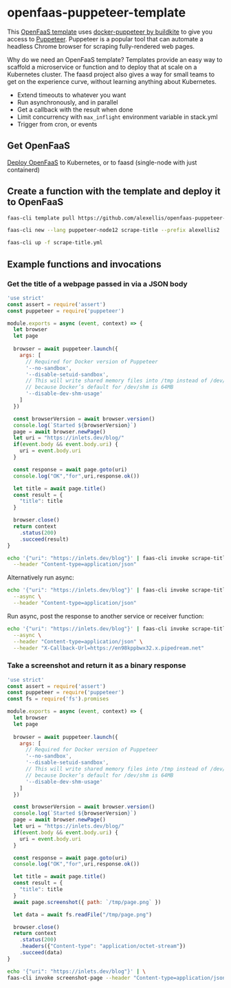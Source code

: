 # openfaas-puppeteer-template

This [OpenFaaS template](https://www.openfaas.com/) uses [docker-puppeteer by buildkite](https://github.com/buildkite/docker-puppeteer/) to give you access to [Puppeteer](https://github.com/puppeteer/puppeteer). Puppeteer is a popular tool that can automate a headless Chrome browser for scraping fully-rendered web pages.

Why do we need an OpenFaaS template? Templates provide an easy way to scaffold a microservice or function and to deploy that at scale on a Kubernetes cluster. The faasd project also gives a way for small teams to get on the experience curve, without learning anything about Kubernetes.

* Extend timeouts to whatever you want
* Run asynchronously, and in parallel
* Get a callback with the result when done
* Limit concurrency with `max_inflight` environment variable in stack.yml
* Trigger from cron, or events

## Get OpenFaaS

[Deploy OpenFaaS](https://docs.openfaas.com/deployment/) to Kubernetes, or to faasd (single-node with just containerd)

## Create a function with the template and deploy it to OpenFaaS

```bash
faas-cli template pull https://github.com/alexellis/openfaas-puppeteer-template

faas-cli new --lang puppeteer-node12 scrape-title --prefix alexellis2

faas-cli up -f scrape-title.yml
```

## Example functions and invocations

### Get the title of a webpage passed in via a JSON body

```javascript
'use strict'
const assert = require('assert')
const puppeteer = require('puppeteer')

module.exports = async (event, context) => {
  let browser
  let page
  
  browser = await puppeteer.launch({
    args: [
      // Required for Docker version of Puppeteer
      '--no-sandbox',
      '--disable-setuid-sandbox',
      // This will write shared memory files into /tmp instead of /dev/shm,
      // because Docker’s default for /dev/shm is 64MB
      '--disable-dev-shm-usage'
    ]
  })

  const browserVersion = await browser.version()
  console.log(`Started ${browserVersion}`)
  page = await browser.newPage()
  let uri = "https://inlets.dev/blog/"
  if(event.body && event.body.uri) {
    uri = event.body.uri
  }

  const response = await page.goto(uri)
  console.log("OK","for",uri,response.ok())

  let title = await page.title()
  const result = {
    "title": title
  }

  browser.close()
  return context
    .status(200)
    .succeed(result)
}
```

```bash
echo '{"uri": "https://inlets.dev/blog"}' | faas-cli invoke scrape-title \
  --header "Content-type=application/json"
```

Alternatively run async:

```bash
echo '{"uri": "https://inlets.dev/blog"}' | faas-cli invoke scrape-title \
  --async \
  --header "Content-type=application/json"
```

Run async, post the response to another service or receiver function:

```bash
echo '{"uri": "https://inlets.dev/blog"}' | faas-cli invoke scrape-title \
  --async \
  --header "Content-type=application/json" \
  --header "X-Callback-Url=https://en98kppbwx32.x.pipedream.net"
```

### Take a screenshot and return it as a binary response

```javascript
'use strict'
const assert = require('assert')
const puppeteer = require('puppeteer')
const fs = require('fs').promises

module.exports = async (event, context) => {
  let browser
  let page
  
  browser = await puppeteer.launch({
    args: [
      // Required for Docker version of Puppeteer
      '--no-sandbox',
      '--disable-setuid-sandbox',
      // This will write shared memory files into /tmp instead of /dev/shm,
      // because Docker’s default for /dev/shm is 64MB
      '--disable-dev-shm-usage'
    ]
  })

  const browserVersion = await browser.version()
  console.log(`Started ${browserVersion}`)
  page = await browser.newPage()
  let uri = "https://inlets.dev/blog/"
  if(event.body && event.body.uri) {
    uri = event.body.uri
  }

  const response = await page.goto(uri)
  console.log("OK","for",uri,response.ok())

  let title = await page.title()
  const result = {
    "title": title
  }
  await page.screenshot({ path: `/tmp/page.png` })

  let data = await fs.readFile("/tmp/page.png")

  browser.close()
  return context
    .status(200)
    .headers({"Content-type": "application/octet-stream"})
    .succeed(data)
}
```

```bash
echo '{"uri": "https://inlets.dev/blog"}' | \
faas-cli invoke screenshot-page --header "Content-type=application/json" > screenshot.png
```
